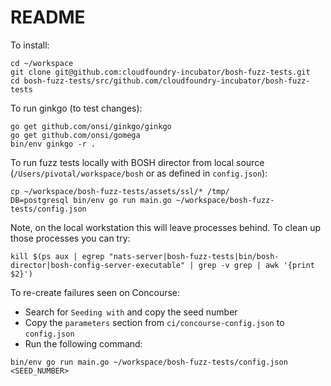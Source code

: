 # README

To install:

```
cd ~/workspace
git clone git@github.com:cloudfoundry-incubator/bosh-fuzz-tests.git
cd bosh-fuzz-tests/src/github.com/cloudfoundry-incubator/bosh-fuzz-tests
```

To run ginkgo (to test changes):

```
go get github.com/onsi/ginkgo/ginkgo
go get github.com/onsi/gomega
bin/env ginkgo -r .
```

To run fuzz tests locally with BOSH director from local source (`/Users/pivotal/workspace/bosh` or
as defined in `config.json`):

```
cp ~/workspace/bosh-fuzz-tests/assets/ssl/* /tmp/
DB=postgresql bin/env go run main.go ~/workspace/bosh-fuzz-tests/config.json
```

Note, on the local workstation this will leave processes behind.
To clean up those processes you can try:

```
kill $(ps aux | egrep "nats-server|bosh-fuzz-tests|bin/bosh-director|bosh-config-server-executable" | grep -v grep | awk '{print $2}')
```

To re-create failures seen on Concourse:

* Search for `Seeding with` and copy the seed number
* Copy the `parameters` section from `ci/concourse-config.json` to `config.json`
* Run the following command:

```
bin/env go run main.go ~/workspace/bosh-fuzz-tests/config.json <SEED_NUMBER>
```
